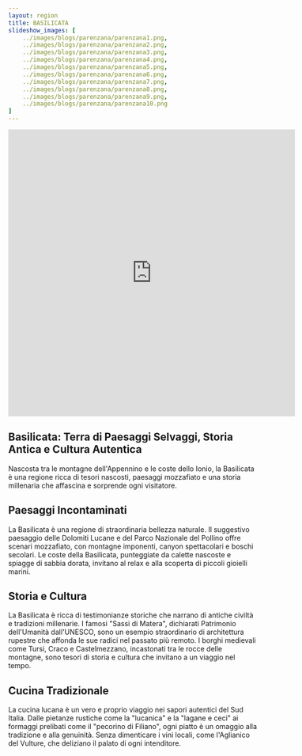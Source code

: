 ```yaml
---
layout: region
title: BASILICATA
slideshow_images: [
    ../images/blogs/parenzana/parenzana1.png,
    ../images/blogs/parenzana/parenzana2.png,
    ../images/blogs/parenzana/parenzana3.png,
    ../images/blogs/parenzana/parenzana4.png,
    ../images/blogs/parenzana/parenzana5.png,
    ../images/blogs/parenzana/parenzana6.png,
    ../images/blogs/parenzana/parenzana7.png,
    ../images/blogs/parenzana/parenzana8.png,
    ../images/blogs/parenzana/parenzana9.png,
    ../images/blogs/parenzana/parenzana10.png
]
---
```


<div class="maps-container">
    <iframe src="https://www.komoot.com/it-it/collection/2622662/embed" width="580" height="580" frameborder="0" scrolling="no"></iframe>
</div>

## Basilicata: Terra di Paesaggi Selvaggi, Storia Antica e Cultura Autentica

Nascosta tra le montagne dell'Appennino e le coste dello Ionio, la Basilicata è una regione ricca di tesori nascosti, paesaggi mozzafiato e una storia millenaria che affascina e sorprende ogni visitatore.

## Paesaggi Incontaminati

La Basilicata è una regione di straordinaria bellezza naturale. Il suggestivo paesaggio delle Dolomiti Lucane e del Parco Nazionale del Pollino offre scenari mozzafiato, con montagne imponenti, canyon spettacolari e boschi secolari. Le coste della Basilicata, punteggiate da calette nascoste e spiagge di sabbia dorata, invitano al relax e alla scoperta di piccoli gioielli marini.

## Storia e Cultura

La Basilicata è ricca di testimonianze storiche che narrano di antiche civiltà e tradizioni millenarie. I famosi "Sassi di Matera", dichiarati Patrimonio dell'Umanità dall'UNESCO, sono un esempio straordinario di architettura rupestre che affonda le sue radici nel passato più remoto. I borghi medievali come Tursi, Craco e Castelmezzano, incastonati tra le rocce delle montagne, sono tesori di storia e cultura che invitano a un viaggio nel tempo.

## Cucina Tradizionale

La cucina lucana è un vero e proprio viaggio nei sapori autentici del Sud Italia. Dalle pietanze rustiche come la "lucanica" e la "lagane e ceci" ai formaggi prelibati come il "pecorino di Filiano", ogni piatto è un omaggio alla tradizione e alla genuinità. Senza dimenticare i vini locali, come l'Aglianico del Vulture, che deliziano il palato di ogni intenditore.
